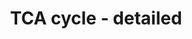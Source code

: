 ---
annotations:
- id: PW:0000026
  parent: classic metabolic pathway
  type: Pathway Ontology
  value: citric acid cycle pathway
- id: PW:0000033
  parent: classic metabolic pathway
  type: Pathway Ontology
  value: energy metabolic pathway
authors:
- J.Heckman
- MaintBot
- Khanspers
- Egonw
- Ddigles
- Eweitz
citedin: ''
communities: []
description: 'The tricarboxylic acid (TCA) cycle is a catabolic pathway that functions
  to generate energy and reduced cofactors from the oxidative decarboxylation of acetyl
  (C2) units. It occupies a central role in the metabolism of aerobic organisms, enabling
  the production of energy from carbohydrates, fatty acids, amino acids, and potentially
  any other molecule that can be converted or broken down to acetyl-CoA. In addition
  to its role in catabolism, the TCA cycle can also serve a biosynthetic role, as
  several intermediates in the pathway (e.g. oxaloacetate, succinate) provide carbon
  for the synthesis of amino acids or other biological compounds.  Source: [yeastgenome.org](https://pathway.yeastgenome.org/)'
last-edited: 2025-08-31
ndex: null
organisms:
- Saccharomyces cerevisiae
redirect_from:
- /index.php/Pathway:WP296
- /instance/WP296
- /instance/WP296_r140487
revision: r140487
schema-jsonld:
- '@context': https://schema.org/
  '@id': https://wikipathways.github.io/pathways/WP296.html
  '@type': Dataset
  creator:
    '@type': Organization
    name: WikiPathways
  description: 'The tricarboxylic acid (TCA) cycle is a catabolic pathway that functions
    to generate energy and reduced cofactors from the oxidative decarboxylation of
    acetyl (C2) units. It occupies a central role in the metabolism of aerobic organisms,
    enabling the production of energy from carbohydrates, fatty acids, amino acids,
    and potentially any other molecule that can be converted or broken down to acetyl-CoA.
    In addition to its role in catabolism, the TCA cycle can also serve a biosynthetic
    role, as several intermediates in the pathway (e.g. oxaloacetate, succinate) provide
    carbon for the synthesis of amino acids or other biological compounds.  Source:
    [yeastgenome.org](https://pathway.yeastgenome.org/)'
  keywords:
  - 2-ketoglutarate dehydrogenase
  - 2-oxoglutarate
  - ADP
  - ATP
  - CHO3
  - CO₂
  - Coenzyme A
  - D-threo-isocitrate
  - H⁺
  - H₂O
  - NAD+
  - NADH
  - acetyl-CoA
  - aconitase
  - aconitate hydratase
  - cis-aconitate
  - citrate
  - citrate synthase 1
  - citrate synthase 2
  - citrate synthase 3
  - cytoplasmic malate dehydrogenase
  - dihydrolipoamide dehydrogenase
  - dihydrolipoyl transsuccinylase
  - fumarate
  - fumarate hydratase
  - isocitrate dehydrogenase 1
  - isocitrate dehydrogenase 2
  - malate
  - malate dehydrogenase
  - mitochondrial malate dehydrogenase
  - oxaloacetic acid
  - phosphate
  - pyruvate
  - pyruvate carboxylase 1
  - pyruvate carboxylase 2
  - succinate
  - succinate dehydrogenase 1
  - succinate dehydrogenase 2
  - succinate dehydrogenase 3
  - succinate dehydrogenase 4
  - succinyl-CoA
  - succinyl-CoA ligase 1
  - succinyl-CoA ligase 2
  - ubiqionol
  - ubiquinone
  license: CC0
  name: TCA cycle - detailed
seo: CreativeWork
title: TCA cycle - detailed
wpid: WP296
---